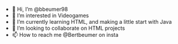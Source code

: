 - 👋 Hi, I’m @bbeumer98
- 👀 I’m interested in Videogames
- 🌱 I’m currently learning HTML, and making a little start with Java
- 💞️ I’m looking to collaborate on HTML projects
- 📫 How to reach me @Bertbeumer on insta

<!---
bbeumer98/bbeumer98 is a ✨ special ✨ repository because its `README.md` (this file) appears on your GitHub profile.
You can click the Preview link to take a look at your changes.
--->
